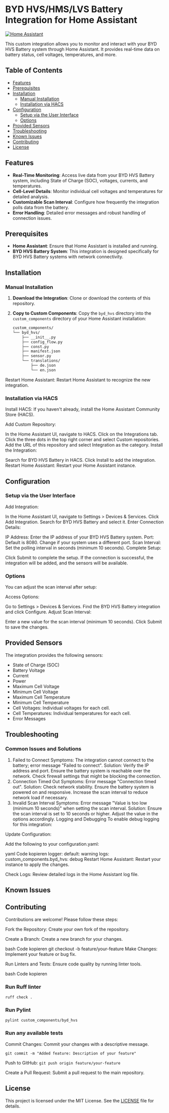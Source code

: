# BYD HVS/HMS/LVS Battery Integration for Home Assistant

[![Home Assistant](https://img.shields.io/badge/Home%20Assistant-Integration-blue)](https://www.home-assistant.io)

This custom integration allows you to monitor and interact with your BYD HVS Battery system through Home Assistant. It provides real-time data on battery status, cell voltages, temperatures, and more.

## Table of Contents

- [Features](#features)
- [Prerequisites](#prerequisites)
- [Installation](#installation)
  - [Manual Installation](#manual-installation)
  - [Installation via HACS](#installation-via-hacs)
- [Configuration](#configuration)
  - [Setup via the User Interface](#setup-via-the-user-interface)
  - [Options](#options)
- [Provided Sensors](#provided-sensors)
- [Troubleshooting](#troubleshooting)
- [Known Issues](#known-issues)
- [Contributing](#contributing)
- [License](#license)

## Features

- **Real-Time Monitoring**: Access live data from your BYD HVS Battery system, including State of Charge (SOC), voltages, currents, and temperatures.
- **Cell-Level Details**: Monitor individual cell voltages and temperatures for detailed analysis.
- **Customizable Scan Interval**: Configure how frequently the integration polls data from the battery.
- **Error Handling**: Detailed error messages and robust handling of connection issues.

## Prerequisites

- **Home Assistant**: Ensure that Home Assistant is installed and running.
- **BYD HVS Battery System**: This integration is designed specifically for BYD HVS Battery systems with network connectivity.

## Installation

### Manual Installation

1. **Download the Integration**: Clone or download the contents of this repository.

2. **Copy to Custom Components**: Copy the `byd_hvs` directory into the `custom_components` directory of your Home Assistant installation:

   ```bash
   custom_components/
   └── byd_hvs/
       ├── __init__.py
       ├── config_flow.py
       ├── const.py
       ├── manifest.json
       ├── sensor.py
       └── translations/
           ├── de.json
           └── en.json

Restart Home Assistant: Restart Home Assistant to recognize the new integration.

### Installation via HACS
Install HACS: If you haven't already, install the Home Assistant Community Store (HACS).

Add Custom Repository:

In the Home Assistant UI, navigate to HACS.
Click on the Integrations tab.
Click the three dots in the top right corner and select Custom repositories.
Add the URL of this repository and select Integration as the category.
Install the Integration:

Search for BYD HVS Battery in HACS.
Click Install to add the integration.
Restart Home Assistant: Restart your Home Assistant instance.

## Configuration
### Setup via the User Interface
Add Integration:

In the Home Assistant UI, navigate to Settings > Devices & Services.
Click Add Integration.
Search for BYD HVS Battery and select it.
Enter Connection Details:

IP Address: Enter the IP address of your BYD HVS Battery system.
Port: Default is 8080. Change if your system uses a different port.
Scan Interval: Set the polling interval in seconds (minimum 10 seconds).
Complete Setup:

Click Submit to complete the setup.
If the connection is successful, the integration will be added, and the sensors will be available.
### Options
You can adjust the scan interval after setup:

Access Options:

Go to Settings > Devices & Services.
Find the BYD HVS Battery integration and click Configure.
Adjust Scan Interval:

Enter a new value for the scan interval (minimum 10 seconds).
Click Submit to save the changes.

## Provided Sensors
The integration provides the following sensors:

- State of Charge (SOC)
- Battery Voltage
- Current
- Power
- Maximum Cell Voltage
- Minimum Cell Voltage
- Maximum Cell Temperature
- Minimum Cell Temperature
- Cell Voltages: Individual voltages for each cell.
- Cell Temperatures: Individual temperatures for each cell.
- Error Messages

## Troubleshooting
### Common Issues and Solutions
1. Failed to Connect
Symptoms: The integration cannot connect to the battery; error message "Failed to connect".
Solution:
Verify the IP address and port.
Ensure the battery system is reachable over the network.
Check firewall settings that might be blocking the connection.
2. Connection Timed Out
Symptoms: Error message "Connection timed out".
Solution:
Check network stability.
Ensure the battery system is powered on and responsive.
Increase the scan interval to reduce network load if necessary.
3. Invalid Scan Interval
Symptoms: Error message "Value is too low (minimum 10 seconds)" when setting the scan interval.
Solution:
Ensure the scan interval is set to 10 seconds or higher.
Adjust the value in the options accordingly.
Logging and Debugging
To enable debug logging for this integration:

Update Configuration:

Add the following to your configuration.yaml:

yaml
Code kopieren
logger:
  default: warning
  logs:
    custom_components.byd_hvs: debug
Restart Home Assistant: Restart your instance to apply the changes.

Check Logs: Review detailed logs in the Home Assistant log file.

## Known Issues

## Contributing
Contributions are welcome! Please follow these steps:

Fork the Repository: Create your own fork of the repository.

Create a Branch: Create a new branch for your changes.

bash
Code kopieren
git checkout -b feature/your-feature
Make Changes: Implement your feature or bug fix.

Run Linters and Tests: Ensure code quality by running linter tools.

bash
Code kopieren
### Run Ruff linter
```ruff check .```

### Run Pylint
```pylint custom_components/byd_hvs```

### Run any available tests
Commit Changes: Commit your changes with a descriptive message.



```git commit -m "Added feature: Description of your feature"```

Push to GitHub:
```git push origin feature/your-feature```

Create a Pull Request: Submit a pull request to the main repository.

## License
This project is licensed under the MIT License. See the [LICENSE](LICENSE) file for details.



